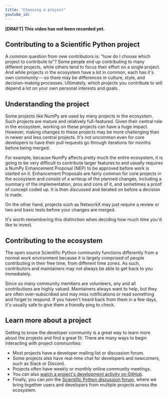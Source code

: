```yaml
---
title: "Choosing a project"
youtube_id:
---
```


**[DRAFT] This video has not been recorded yet.**

<!--
-Hello everyone, I’m Juanita.
-Welcome to the Scientific Python videos! Today I will help you choose a project to start contributing to the Scientific Python Ecosystem.
-->

## Contributing to a Scientific Python project

A common question from new contributors is: "how do I choose which project to
contribute to"?
Some people end up contributing to many different projects, while others
tend to focus their effort on a single project.
And while projects in the ecosystem have a lot in common, each has it's own community---so there may be differences
in culture, style, and decision-making processes.
Ultimately, which projects you contribute to will depend a lot on your own personal interests and goals.

## Understanding the project

Some projects like NumPy are used by many projects in the ecosystem.
Such projects are mature and relatively full-featured.
Given their central role in the ecosystem, working on these projects can have a huge impact.
However, making changes to these projects may be more challenging than in newer
and less central projects.
It's not uncommon even for core developers to have their pull requests go through iterations for months before being merged.

For example, because NumPy affects pretty much the entire ecosystem, it is
going to be very difficult to contribute larger features to and usually
requires a NumPy Enhancement Proposal (NEP) to be approved before work is
started on it.
Enhancement Proposals are fairly common for core projects in the ecosystem and
consist of a writeup of the planned changes, including a summary of the
implementation, pros and cons of it, and sometimes a proof of concept coded up.
It is then discussed and iterated on before a decision is made.

On the other hand, projects such as NetworkX may just require a review or two and basic tests before your changes are merged.

It's worth remembering this distinction when deciding how much time you'd like to invest.

## Contributing to the ecosystem

The open source Scientific Python community functions differently from a normal work environment because it is largely comprised of people contributing in their free time, from different time zones.
As such, contributors and maintainers may not always be able to get back to you immediately.

Since so many community members are volunteers, any and all contributions are highly valued.
Maintainers always want to help, but they are often over-subscribed and may miss notifications or read something and forget to respond.
If you haven't heard back from them in a few days, it's usually safe to give them a friendly ping to check.

## Learn more about a project

Getting to know the developer community is a great way to learn more about the
projects and find a great fit.
There are many ways to begin interacting with project communities:

- Most projects have a developer mailing list or discussion forum.
- Some projects also have real-time chat for developers and newcomers, such as Slack or Discord.
- Projects often have weekly or monthly online community meetings.
- You can also [watch a project's development activity on GitHub][gh-watch].
- Finally, you can join the [Scientific Python discussion forum](https://discuss.scientific-python.org/), where we bring together users and developers from multiple projects across the ecosystem.

[gh-watch]: https://docs.github.com/en/account-and-profile/managing-subscriptions-and-notifications-on-github/managing-subscriptions-for-activity-on-github/viewing-your-subscriptions

<!--
-I hope these tips help you find the right project to contribute to. Thanks for watching and welcome to Scientific Python!
-->
